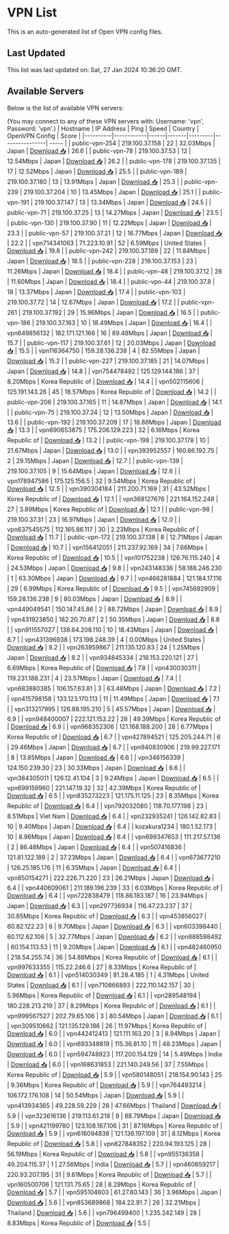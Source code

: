 # VPN List

This is an auto-generated list of Open VPN config files.

## Last Updated

This list was last updated on: Sat, 27 Jan 2024 10:36:20 GMT.

## Available Servers

Below is the list of available VPN servers:

(You may connect to any of these VPN servers with: Username: 'vpn', Password: 'vpn'.)
| Hostname | IP Address | Ping | Speed | Country | OpenVPN Config | Score |
|----------|------------|------|-------|---------|----------------| ----- |
| public-vpn-254 | 219.100.37.158 | 22 | 32.03Mbps | Japan | [Download 📥](./configs/server_0_JP.ovpn) | 26.6 |
| public-vpn-78 | 219.100.37.53 | 12 | 12.54Mbps | Japan | [Download 📥](./configs/server_1_JP.ovpn) | 26.2 |
| public-vpn-178 | 219.100.37.135 | 17 | 12.52Mbps | Japan | [Download 📥](./configs/server_2_JP.ovpn) | 25.5 |
| public-vpn-189 | 219.100.37.180 | 13 | 13.91Mbps | Japan | [Download 📥](./configs/server_3_JP.ovpn) | 25.3 |
| public-vpn-239 | 219.100.37.204 | 10 | 13.45Mbps | Japan | [Download 📥](./configs/server_4_JP.ovpn) | 25.1 |
| public-vpn-191 | 219.100.37.147 | 13 | 13.34Mbps | Japan | [Download 📥](./configs/server_5_JP.ovpn) | 24.5 |
| public-vpn-71 | 219.100.37.25 | 13 | 14.27Mbps | Japan | [Download 📥](./configs/server_6_JP.ovpn) | 23.5 |
| public-vpn-130 | 219.100.37.90 | 11 | 12.22Mbps | Japan | [Download 📥](./configs/server_7_JP.ovpn) | 23.3 |
| public-vpn-57 | 219.100.37.21 | 12 | 16.77Mbps | Japan | [Download 📥](./configs/server_8_JP.ovpn) | 22.2 |
| vpn714341063 | 71.223.10.91 | 52 | 6.59Mbps | United States | [Download 📥](./configs/server_9_US.ovpn) | 19.8 |
| public-vpn-242 | 219.100.37.189 | 22 | 11.84Mbps | Japan | [Download 📥](./configs/server_10_JP.ovpn) | 18.5 |
| public-vpn-228 | 219.100.37.153 | 23 | 11.26Mbps | Japan | [Download 📥](./configs/server_11_JP.ovpn) | 18.4 |
| public-vpn-48 | 219.100.37.12 | 28 | 11.60Mbps | Japan | [Download 📥](./configs/server_12_JP.ovpn) | 18.4 |
| public-vpn-44 | 219.100.37.8 | 18 | 13.37Mbps | Japan | [Download 📥](./configs/server_13_JP.ovpn) | 17.4 |
| public-vpn-103 | 219.100.37.72 | 14 | 12.67Mbps | Japan | [Download 📥](./configs/server_14_JP.ovpn) | 17.2 |
| public-vpn-261 | 219.100.37.192 | 29 | 15.96Mbps | Japan | [Download 📥](./configs/server_15_JP.ovpn) | 16.5 |
| public-vpn-186 | 219.100.37.163 | 10 | 18.49Mbps | Japan | [Download 📥](./configs/server_16_JP.ovpn) | 16.4 |
| vpn649856132 | 182.171.121.166 | 16 | 89.48Mbps | Japan | [Download 📥](./configs/server_17_JP.ovpn) | 15.7 |
| public-vpn-117 | 219.100.37.61 | 12 | 20.03Mbps | Japan | [Download 📥](./configs/server_18_JP.ovpn) | 15.5 |
| vpn116364750 | 159.28.136.238 | 4 | 82.55Mbps | Japan | [Download 📥](./configs/server_19_JP.ovpn) | 15.2 |
| public-vpn-227 | 219.100.37.185 | 21 | 14.07Mbps | Japan | [Download 📥](./configs/server_20_JP.ovpn) | 14.8 |
| vpn754478492 | 125.129.144.186 | 37 | 8.20Mbps | Korea Republic of | [Download 📥](./configs/server_21_KR.ovpn) | 14.4 |
| vpn502115606 | 125.191.143.26 | 45 | 18.57Mbps | Korea Republic of | [Download 📥](./configs/server_22_KR.ovpn) | 14.2 |
| public-vpn-206 | 219.100.37.165 | 11 | 14.87Mbps | Japan | [Download 📥](./configs/server_23_JP.ovpn) | 14.1 |
| public-vpn-75 | 219.100.37.24 | 12 | 13.50Mbps | Japan | [Download 📥](./configs/server_24_JP.ovpn) | 13.6 |
| public-vpn-192 | 219.100.37.209 | 17 | 18.88Mbps | Japan | [Download 📥](./configs/server_25_JP.ovpn) | 13.3 |
| vpn690653875 | 175.206.129.223 | 32 | 6.16Mbps | Korea Republic of | [Download 📥](./configs/server_26_KR.ovpn) | 13.2 |
| public-vpn-198 | 219.100.37.178 | 10 | 21.67Mbps | Japan | [Download 📥](./configs/server_27_JP.ovpn) | 13.0 |
| vpn393952557 | 160.86.192.75 | 2 | 29.15Mbps | Japan | [Download 📥](./configs/server_28_JP.ovpn) | 12.7 |
| public-vpn-139 | 219.100.37.105 | 9 | 15.64Mbps | Japan | [Download 📥](./configs/server_29_JP.ovpn) | 12.6 |
| vpn178947586 | 175.125.156.5 | 32 | 9.54Mbps | Korea Republic of | [Download 📥](./configs/server_30_KR.ovpn) | 12.5 |
| vpn390304184 | 211.200.71.169 | 31 | 43.52Mbps | Korea Republic of | [Download 📥](./configs/server_31_KR.ovpn) | 12.1 |
| vpn368127676 | 221.164.152.248 | 27 | 3.89Mbps | Korea Republic of | [Download 📥](./configs/server_32_KR.ovpn) | 12.1 |
| public-vpn-98 | 219.100.37.31 | 23 | 16.97Mbps | Japan | [Download 📥](./configs/server_33_JP.ovpn) | 12.0 |
| vpn637545575 | 112.165.86.117 | 30 | 2.23Mbps | Korea Republic of | [Download 📥](./configs/server_34_KR.ovpn) | 11.7 |
| public-vpn-172 | 219.100.37.138 | 8 | 12.71Mbps | Japan | [Download 📥](./configs/server_35_JP.ovpn) | 10.7 |
| vpn156412051 | 211.237.92.169 | 34 | 7.66Mbps | Korea Republic of | [Download 📥](./configs/server_36_KR.ovpn) | 10.5 |
| vpn101752238 | 126.76.115.240 | 4 | 24.53Mbps | Japan | [Download 📥](./configs/server_37_JP.ovpn) | 9.8 |
| vpn243148336 | 58.188.246.230 | 1 | 63.30Mbps | Japan | [Download 📥](./configs/server_38_JP.ovpn) | 9.7 |
| vpn466281884 | 121.184.17.116 | 29 | 6.99Mbps | Korea Republic of | [Download 📥](./configs/server_39_KR.ovpn) | 9.5 |
| vpn745692909 | 159.28.136.238 | 9 | 80.03Mbps | Japan | [Download 📥](./configs/server_40_JP.ovpn) | 8.9 |
| vpn449049541 | 150.147.45.86 | 2 | 88.72Mbps | Japan | [Download 📥](./configs/server_41_JP.ovpn) | 8.9 |
| vpn431923850 | 182.20.70.87 | 2 | 50.35Mbps | Japan | [Download 📥](./configs/server_42_JP.ovpn) | 8.8 |
| vpn911557027 | 138.64.208.110 | 10 | 18.43Mbps | Japan | [Download 📥](./configs/server_43_JP.ovpn) | 8.7 |
| vpn431396938 | 173.198.248.39 | 4 | 0.00Mbps | United States | [Download 📥](./configs/server_44_US.ovpn) | 8.2 |
| vpn263959867 | 211.135.120.83 | 24 | 1.25Mbps | Japan | [Download 📥](./configs/server_45_JP.ovpn) | 8.2 |
| vpn934845334 | 218.153.220.121 | 27 | 6.69Mbps | Korea Republic of | [Download 📥](./configs/server_46_KR.ovpn) | 7.8 |
| vpn430030311 | 119.231.188.231 | 4 | 23.57Mbps | Japan | [Download 📥](./configs/server_47_JP.ovpn) | 7.4 |
| vpn683880385 | 106.157.63.81 | 3 | 63.48Mbps | Japan | [Download 📥](./configs/server_48_JP.ovpn) | 7.2 |
| vpn415798158 | 133.123.170.113 | 11 | 11.49Mbps | Japan | [Download 📥](./configs/server_49_JP.ovpn) | 7.1 |
| vpn313217995 | 126.88.195.210 | 5 | 45.57Mbps | Japan | [Download 📥](./configs/server_50_JP.ovpn) | 6.9 |
| vpn948400007 | 222.121.153.22 | 28 | 49.39Mbps | Korea Republic of | [Download 📥](./configs/server_51_KR.ovpn) | 6.9 |
| vpn968352306 | 121.168.188.200 | 28 | 6.77Mbps | Korea Republic of | [Download 📥](./configs/server_52_KR.ovpn) | 6.7 |
| vpn427894521 | 125.205.244.71 | 6 | 29.46Mbps | Japan | [Download 📥](./configs/server_53_JP.ovpn) | 6.7 |
| vpn940830906 | 219.99.227.171 | 8 | 13.85Mbps | Japan | [Download 📥](./configs/server_54_JP.ovpn) | 6.6 |
| vpn346156339 | 124.150.239.30 | 23 | 30.33Mbps | Japan | [Download 📥](./configs/server_55_JP.ovpn) | 6.6 |
| vpn384305011 | 126.12.41.104 | 3 | 9.24Mbps | Japan | [Download 📥](./configs/server_56_JP.ovpn) | 6.5 |
| vpn699159960 | 221.147.19.32 | 32 | 42.39Mbps | Korea Republic of | [Download 📥](./configs/server_57_KR.ovpn) | 6.5 |
| vpn835273223 | 121.175.11.125 | 23 | 8.35Mbps | Korea Republic of | [Download 📥](./configs/server_58_KR.ovpn) | 6.4 |
| vpn792032080 | 118.70.177.198 | 23 | 8.51Mbps | Viet Nam | [Download 📥](./configs/server_59_VN.ovpn) | 6.4 |
| vpn232935241 | 126.142.82.83 | 10 | 9.40Mbps | Japan | [Download 📥](./configs/server_60_JP.ovpn) | 6.4 |
| kozakura1234 | 180.1.52.173 | 10 | 8.96Mbps | Japan | [Download 📥](./configs/server_61_JP.ovpn) | 6.4 |
| vpn699347653 | 111.217.57.136 | 2 | 86.48Mbps | Japan | [Download 📥](./configs/server_62_JP.ovpn) | 6.4 |
| vpn507416836 | 121.81.122.189 | 2 | 37.23Mbps | Japan | [Download 📥](./configs/server_63_JP.ovpn) | 6.4 |
| vpn673677210 | 126.25.185.176 | 11 | 6.35Mbps | Japan | [Download 📥](./configs/server_64_JP.ovpn) | 6.4 |
| vpn850154271 | 222.226.71.220 | 23 | 26.21Mbps | Japan | [Download 📥](./configs/server_65_JP.ovpn) | 6.4 |
| vpn440609061 | 211.189.196.239 | 33 | 6.03Mbps | Korea Republic of | [Download 📥](./configs/server_66_KR.ovpn) | 6.4 |
| vpn722838479 | 118.86.183.187 | 16 | 23.94Mbps | Japan | [Download 📥](./configs/server_67_JP.ovpn) | 6.3 |
| vpn297736934 | 116.47.23.237 | 37 | 30.85Mbps | Korea Republic of | [Download 📥](./configs/server_68_KR.ovpn) | 6.3 |
| vpn453856027 | 60.82.122.23 | 6 | 9.70Mbps | Japan | [Download 📥](./configs/server_69_JP.ovpn) | 6.3 |
| vpn603398440 | 60.112.62.106 | 5 | 32.77Mbps | Japan | [Download 📥](./configs/server_70_JP.ovpn) | 6.2 |
| vpn888598492 | 60.154.113.53 | 11 | 9.20Mbps | Japan | [Download 📥](./configs/server_71_JP.ovpn) | 6.1 |
| vpn482460950 | 218.54.255.74 | 36 | 54.88Mbps | Korea Republic of | [Download 📥](./configs/server_72_KR.ovpn) | 6.1 |
| vpn997633355 | 115.22.246.6 | 27 | 8.33Mbps | Korea Republic of | [Download 📥](./configs/server_73_KR.ovpn) | 6.1 |
| vpn514030349 | 81.28.4.185 | 1 | 4.31Mbps | United States | [Download 📥](./configs/server_74_US.ovpn) | 6.1 |
| vpn710866893 | 222.110.142.157 | 30 | 5.96Mbps | Korea Republic of | [Download 📥](./configs/server_75_KR.ovpn) | 6.1 |
| vpn289548194 | 180.228.213.219 | 37 | 8.29Mbps | Korea Republic of | [Download 📥](./configs/server_76_KR.ovpn) | 6.1 |
| vpn999567527 | 202.79.65.106 | 3 | 80.54Mbps | Japan | [Download 📥](./configs/server_77_JP.ovpn) | 6.1 |
| vpn309510662 | 121.135.129.186 | 26 | 11.97Mbps | Korea Republic of | [Download 📥](./configs/server_78_KR.ovpn) | 6.0 |
| vpn442412413 | 121.111.163.20 | 3 | 8.94Mbps | Japan | [Download 📥](./configs/server_79_JP.ovpn) | 6.0 |
| vpn693348819 | 115.36.81.10 | 11 | 48.23Mbps | Japan | [Download 📥](./configs/server_80_JP.ovpn) | 6.0 |
| vpn594748923 | 117.200.154.129 | 14 | 5.49Mbps | India | [Download 📥](./configs/server_81_IN.ovpn) | 6.0 |
| vpn168631853 | 221.140.249.56 | 37 | 7.55Mbps | Korea Republic of | [Download 📥](./configs/server_82_KR.ovpn) | 5.9 |
| vpn580148051 | 218.154.90.143 | 25 | 9.36Mbps | Korea Republic of | [Download 📥](./configs/server_83_KR.ovpn) | 5.9 |
| vpn764493214 | 106.172.176.108 | 14 | 50.54Mbps | Japan | [Download 📥](./configs/server_84_JP.ovpn) | 5.9 |
| vpn413934365 | 49.228.59.229 | 28 | 47.66Mbps | Thailand | [Download 📥](./configs/server_85_TH.ovpn) | 5.9 |
| vpn323616136 | 219.113.61.218 | 9 | 88.79Mbps | Japan | [Download 📥](./configs/server_86_JP.ovpn) | 5.9 |
| vpn421199780 | 123.108.167.106 | 31 | 87.16Mbps | Korea Republic of | [Download 📥](./configs/server_87_KR.ovpn) | 5.9 |
| vpn616094838 | 121.136.197.109 | 31 | 8.12Mbps | Korea Republic of | [Download 📥](./configs/server_88_KR.ovpn) | 5.8 |
| vpn827848352 | 220.94.193.125 | 28 | 56.19Mbps | Korea Republic of | [Download 📥](./configs/server_89_KR.ovpn) | 5.8 |
| vpn955136358 | 49.204.115.37 | 1 | 27.56Mbps | India | [Download 📥](./configs/server_90_IN.ovpn) | 5.7 |
| vpn460659217 | 220.93.207.195 | 31 | 9.61Mbps | Korea Republic of | [Download 📥](./configs/server_91_KR.ovpn) | 5.7 |
| vpn160500706 | 121.131.75.65 | 28 | 8.29Mbps | Korea Republic of | [Download 📥](./configs/server_92_KR.ovpn) | 5.7 |
| vpn595104603 | 61.27.80.143 | 36 | 3.96Mbps | Japan | [Download 📥](./configs/server_93_JP.ovpn) | 5.6 |
| vpn853689868 | 184.22.91.7 | 26 | 32.21Mbps | Thailand | [Download 📥](./configs/server_94_TH.ovpn) | 5.6 |
| vpn796499400 | 1.235.242.149 | 28 | 8.83Mbps | Korea Republic of | [Download 📥](./configs/server_95_KR.ovpn) | 5.5 |

